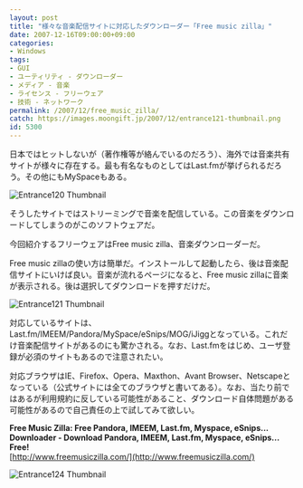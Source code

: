 ```yaml
---
layout: post
title: "様々な音楽配信サイトに対応したダウンローダー「Free music zilla」"
date: 2007-12-16T09:00:00+09:00
categories:
- Windows
tags: 
- GUI
- ユーティリティ - ダウンローダー
- メディア - 音楽
- ライセンス - フリーウェア
- 技術 - ネットワーク
permalink: /2007/12/free_music_zilla/
catch: https://images.moongift.jp/2007/12/entrance121-thumbnail.png
id: 5300
---
```

日本ではヒットしないが（著作権等が絡んでいるのだろう）、海外では音楽共有サイトが様々に存在する。最も有名なものとしてはLast.fmが挙げられるだろう。その他にもMySpaceもある。   
  
 ![Entrance120 Thumbnail](https://images.moongift.jp/2007/12/entrance120-thumbnail.png)  
  
そうしたサイトではストリーミングで音楽を配信している。この音楽をダウンロードしてしまうのがこのソフトウェアだ。   
  
今回紹介するフリーウェアはFree music zilla、音楽ダウンローダーだ。   
<!--more-->  
Free music zillaの使い方は簡単だ。インストールして起動したら、後は音楽配信サイトにいけば良い。音楽が流れるページになると、Free music zillaに音楽が表示される。後は選択してダウンロードを押すだけだ。   
  
 ![Entrance121 Thumbnail](https://images.moongift.jp/2007/12/entrance121-thumbnail.png)  
  
対応しているサイトは、Last.fm/IMEEM/Pandora/MySpace/eSnips/MOG/iJiggとなっている。これだけ音楽配信サイトがあるのにも驚かされる。なお、Last.fmをはじめ、ユーザ登録が必須のサイトもあるので注意されたい。   
  
対応ブラウザはIE、Firefox、Opera、Maxthon、Avant Browser、Netscapeとなっている（公式サイトには全てのブラウザと書いてある）。なお、当たり前ではあるが利用規約に反している可能性があること、ダウンロード自体問題がある可能性があるので自己責任の上で試してみて欲しい。   
  
**Free Music Zilla: Free Pandora, IMEEM, Last.fm, Myspace, eSnips... Downloader - Download Pandora, IMEEM, Last.fm, Myspace, eSnips... Free!**  
[http://www.freemusiczilla.com/](http://www.freemusiczilla.com/)  
  
 ![Entrance124 Thumbnail](https://images.moongift.jp/2007/12/entrance124-thumbnail.png)

